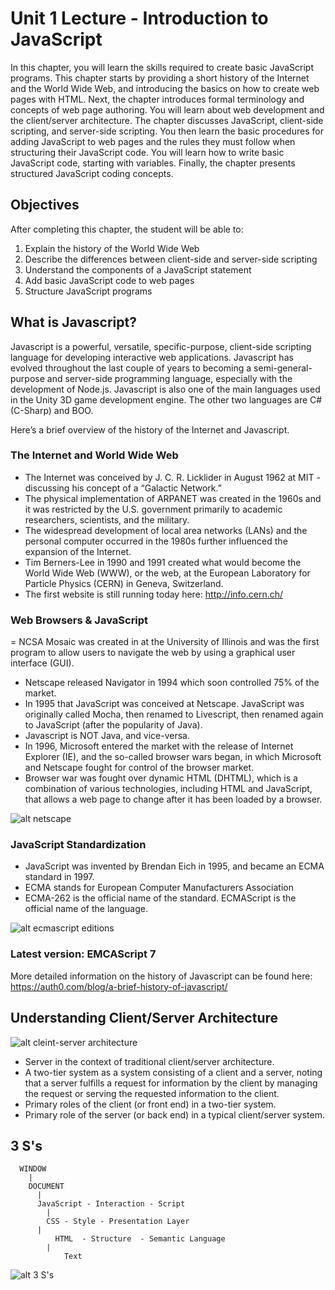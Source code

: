 # Unit 1 Lecture - Introduction to JavaScript
In this chapter, you will learn the skills required to create basic JavaScript programs. This chapter starts by providing a short history of the Internet and the World Wide Web, and introducing the basics on how to create web pages with HTML. Next, the chapter introduces formal terminology and concepts of web page authoring. You will learn about web development and the client/server architecture. The chapter discusses JavaScript, client-side scripting, and server-side scripting. You then learn the basic procedures for adding JavaScript to web pages and the rules they must follow when structuring their JavaScript code. You will learn how to write basic JavaScript code, starting with variables. Finally, the chapter presents structured JavaScript coding concepts.

## Objectives
After completing this chapter, the student will be able to:
1. Explain the history of the World Wide Web
2. Describe the differences between client-side and server-side scripting
3. Understand the components of a JavaScript statement
4. Add basic JavaScript code to web pages
5. Structure JavaScript programs

## What is Javascript?

Javascript is a powerful, versatile, specific-purpose, client-side scripting language for developing interactive web applications.  Javascript has evolved throughout the last couple of years to becoming a semi-general-purpose and server-side programming language, especially with the development of Node.js.  Javascript is also one of the main languages used in the Unity 3D game development engine.  The other two languages are C# (C-Sharp) and BOO.

Here’s a brief overview of the history of the Internet and Javascript.

### The Internet and World Wide Web

- The Internet was conceived by J. C. R. Licklider in August 1962 at MIT -  discussing his concept of a “Galactic Network.”
- The physical implementation of ARPANET was created in the 1960s and it was restricted by the U.S. government primarily to academic researchers, scientists, and the military.
- The widespread development of local area networks (LANs) and the personal computer occurred in the 1980s further influenced the expansion of the Internet.
- Tim Berners-Lee in 1990 and 1991 created what would become the World Wide Web (WWW), or the web, at the European Laboratory for Particle Physics (CERN) in Geneva, Switzerland.
- The first website is still running today here:  http://info.cern.ch/

### Web Browsers & JavaScript
= NCSA Mosaic was created in	at the University of Illinois and was the first program to allow users to navigate the web by using a graphical user interface (GUI). 
- Netscape released Navigator in 1994 which soon controlled 75% of the market. 
- In 1995 that JavaScript was conceived at Netscape.  JavaScript was originally called Mocha, then renamed to Livescript, then renamed again to JavaScript (after the popularity of Java).
- Javascript is NOT Java, and vice-versa.
- In 1996, Microsoft entered the market with the release of Internet Explorer (IE), and the so-called browser wars began, in which Microsoft and Netscape fought for control of the browser market.
- Browser war was fought over dynamic HTML (DHTML), which is a combination of various technologies, including HTML and JavaScript, that allows a web page to change after it has been loaded by a browser.

![alt netscape](https://raw.githubusercontent.com/ChristianHur/152-097-JavaScript/master/unit1/images/netscape.png)

### JavaScript Standardization

- JavaScript was invented by Brendan Eich in 1995, and became an ECMA standard in 1997.
- ECMA stands for European Computer Manufacturers Association
- ECMA-262 is the official name of the standard. ECMAScript is the official name of the language.

![alt ecmascript editions](https://github.com/ChristianHur/152-097-JavaScript/blob/master/unit1/images/ecmascript.png)

### Latest version:  EMCAScript 7

More detailed information on the history of Javascript can be found here:
https://auth0.com/blog/a-brief-history-of-javascript/

## Understanding Client/Server Architecture
![alt cleint-server architecture](https://github.com/ChristianHur/152-097-JavaScript/blob/master/unit1/images/client_server.png)
- Server in the context of traditional client/server architecture.
- A two-tier system as a system consisting of a client and a server, noting that a server fulfills a request for information by the client by managing the request or serving the requested information to the client.
- Primary roles of the client (or front end) in a two-tier system.
- Primary role of the server (or back end) in a typical client/server system.

## 3 S's
```
  WINDOW
    |
    DOCUMENT
      |
      JavaScript - Interaction - Script
        |
        CSS	- Style - Presentation Layer
	  |
          HTML  - Structure  - Semantic Language
	    |
            Text
```
![alt 3 S's](https://github.com/ChristianHur/152-097-JavaScript/blob/master/unit1/images/3_layers.png)
